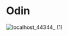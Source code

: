 # Odin

![localhost_44344_ (1)](https://user-images.githubusercontent.com/46262688/228500289-5b2ff3b7-e2ae-46e6-bf06-32d2593d4a81.png)
